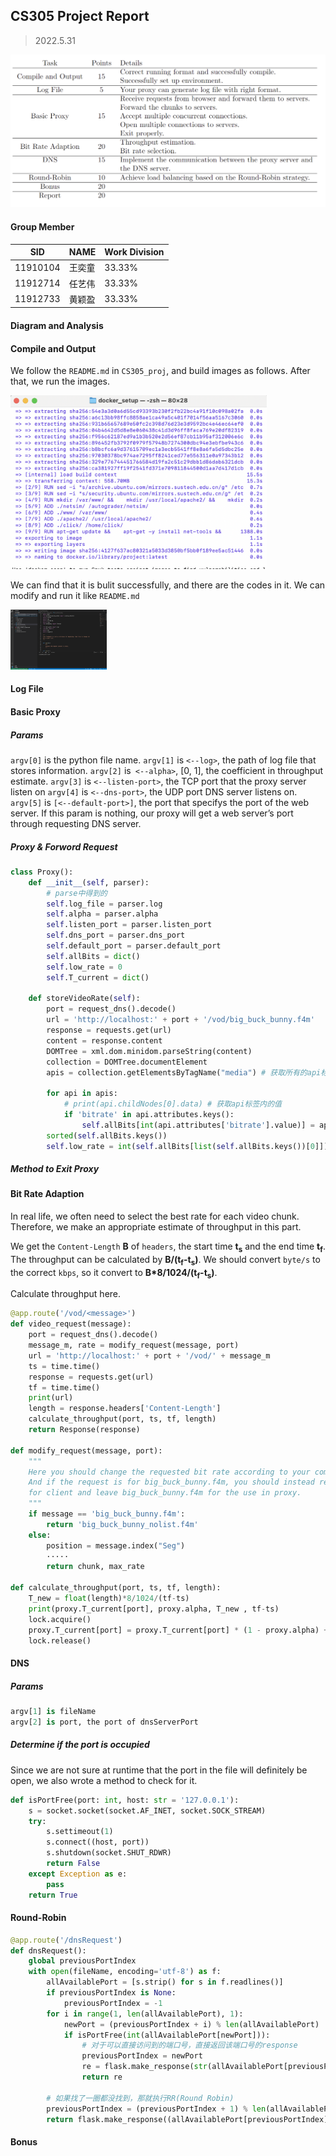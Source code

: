 ## CS305 Project Report

>2022.5.31

![image-20220531233945050](images/image-20220531233945050.png)

#### Group Member

| SID      | NAME   | Work Division |
| -------- | ------ | ------------- |
| 11910104 | 王奕童 | 33.33%        |
| 11912714 | 任艺伟 | 33.33%        |
| 11912733 | 黄颖盈 | 33.33%        |

#### Diagram and Analysis





#### Compile and Output

We follow the `README.md` in `CS305_proj`, and build images as follows. After that, we run the images.

<img src="images/image-20220601003813323.png" alt="image-20220601003813323" style="zoom:40%;" />

We can find that it is bulit successfully, and there are the codes in it. We can modify and run it like `README.md`

<img src="images/image-20220601003823015.png" alt="image-20220601003823015" style="zoom:15%;" />



#### Log File





#### Basic Proxy

##### Params

`argv[0]` is the python file name.
`argv[1]` is `<--log>`, the path of log file that stores information.
`argv[2]` is` <--alpha>`, [0, 1], the coefficient in throughput estimate.
`argv[3]` is `<--listen-port>`, the TCP port that the proxy server listen on
`argv[4]` is `<--dns-port>`, the UDP port DNS server listens on.
`argv[5]` is `[<--default-port>]`, the port that specifys the port of the web server. If this param is nothing, our proxy will get a web server’s port through requesting DNS server.

##### Proxy & Forword Request

```python
class Proxy():
    def __init__(self, parser):
        # parse中得到的
        self.log_file = parser.log
        self.alpha = parser.alpha
        self.listen_port = parser.listen_port
        self.dns_port = parser.dns_port
        self.default_port = parser.default_port
        self.allBits = dict()
        self.low_rate = 0
        self.T_current = dict()

    def storeVideoRate(self):
        port = request_dns().decode()
        url = 'http://localhost:' + port + '/vod/big_buck_bunny.f4m'
        response = requests.get(url)
        content = response.content
        DOMTree = xml.dom.minidom.parseString(content)
        collection = DOMTree.documentElement
        apis = collection.getElementsByTagName("media") # 获取所有的api标签

        for api in apis: 
            # print(api.childNodes[0].data) # 获取api标签内的值
            if 'bitrate' in api.attributes.keys():
                self.allBits[int(api.attributes['bitrate'].value)] = api.attributes['url'].value
        sorted(self.allBits.keys())
        self.low_rate = int(self.allBits[list(self.allBits.keys())[0]])
```

##### Method to Exit Proxy





#### Bit Rate Adaption

In real life, we often need to select the best rate for each video chunk. Therefore, we make an appropriate estimate of throughput in this part.

We get the `Content-Length` **B** of `headers`,  the start time **t<sub>s</sub>** and the end time **t<sub>f</sub>**. The throughput can be calculated by **B/(t<sub>f</sub>-t<sub>s</sub>)**. We should convert `byte/s` to the correct `kbps`, so it convert to **B*8/1024/(t<sub>f</sub>-t<sub>s</sub>)**.

Calculate throughput here.

```python
@app.route('/vod/<message>')
def video_request(message):
    port = request_dns().decode()
    message_m, rate = modify_request(message, port)
    url = 'http://localhost:' + port + '/vod/' + message_m
    ts = time.time()
    response = requests.get(url)
    tf = time.time()
    print(url)
    length = response.headers['Content-Length']
    calculate_throughput(port, ts, tf, length)
    return Response(response)
  
def modify_request(message, port):
    """
    Here you should change the requested bit rate according to your computation of throughput.
    And if the request is for big_buck_bunny.f4m, you should instead request big_buck_bunny_nolist.f4m 
    for client and leave big_buck_bunny.f4m for the use in proxy.
    """
    if message == 'big_buck_bunny.f4m':
        return 'big_buck_bunny_nolist.f4m'
    else:
        position = message.index("Seg")
        ·····
        return chunk, max_rate
          
def calculate_throughput(port, ts, tf, length):
    T_new = float(length)*8/1024/(tf-ts)
    print(proxy.T_current[port], proxy.alpha, T_new , tf-ts)
    lock.acquire()
    proxy.T_current[port] = proxy.T_current[port] * (1 - proxy.alpha) + proxy.alpha * T_new
    lock.release()
```



#### DNS

##### Params

```python
argv[1] is fileName
argv[2] is port, the port of dnsServerPort
```

##### Determine if the port is occupied

Since we are not sure at runtime that the port in the file will definitely be open, we also wrote a method to check for it.

```python
def isPortFree(port: int, host: str = '127.0.0.1'):
    s = socket.socket(socket.AF_INET, socket.SOCK_STREAM)
    try:
        s.settimeout(1)
        s.connect((host, port))
        s.shutdown(socket.SHUT_RDWR)
        return False
    except Exception as e:
        pass
    return True
```



#### Round-Robin



```python
@app.route('/dnsRequest')
def dnsRequest():
    global previousPortIndex
    with open(fileName, encoding='utf-8') as f:
        allAvailablePort = [s.strip() for s in f.readlines()]
        if previousPortIndex is None:
            previousPortIndex = -1
        for i in range(1, len(allAvailablePort), 1):
            newPort = (previousPortIndex + i) % len(allAvailablePort)
            if isPortFree(int(allAvailablePort[newPort])):
                # 对于可以直接访问到的端口号，直接返回该端口号的response
                previousPortIndex = newPort
                re = flask.make_response(str(allAvailablePort[previousPortIndex]))
                return re

        # 如果找了一圈都没找到，那就执行RR(Round Robin)
        previousPortIndex = (previousPortIndex + 1) % len(allAvailablePort)
        return flask.make_response((allAvailablePort[previousPortIndex]))
```



#### Bonus

